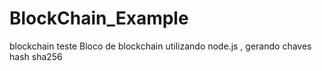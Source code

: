 # BlockChain_Example
blockchain teste
Bloco de blockchain utilizando node.js  , gerando chaves hash sha256
